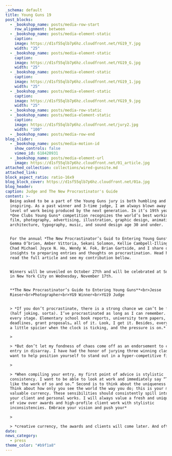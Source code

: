 ```yaml
---
_schema: default
title: Young Guns 19
post_blocks:
  - _bookshop_name: posts/media-row-start
    row_alignment: between
  - _bookshop_name: posts/media-element-static
    caption:
    image: https://d1sf55qlb7p6hz.cloudfront.net/YG19_Y.jpg
    width: "25"
  - _bookshop_name: posts/media-element-static
    caption:
    image: https://d1sf55qlb7p6hz.cloudfront.net/YG19_G.jpg
    width: "25"
  - _bookshop_name: posts/media-element-static
    caption:
    image: https://d1sf55qlb7p6hz.cloudfront.net/YG19_1.jpg
    width: "25"
  - _bookshop_name: posts/media-element-static
    caption:
    image: https://d1sf55qlb7p6hz.cloudfront.net/YG19_9.jpg
    width: "25"
  - _bookshop_name: posts/media-row-static
  - _bookshop_name: posts/media-element-static
    caption:
    image: https://d1sf55qlb7p6hz.cloudfront.net/jury2.jpg
    width: "100"
  - _bookshop_name: posts/media-row-end
blog_slider:
  - _bookshop_name: posts/media-motion-id
    show_controls: false
    vimeo_id: 618420931
  - _bookshop_name: posts/media-element-url
    image: https://d1sf55qlb7p6hz.cloudfront.net/01_article.jpg
attached_collection: collections/wired-gunsite.md
attached_link:
block_aspect_ratio: ratio-16x9
blog_block_cover: https://d1sf55qlb7p6hz.cloudfront.net/01a.jpg
blog_header:
caption: Judge and The New Procrastinator's Guide
content: >-
  Being asked to be a part of the Young Guns jury is both humbling and
  inspiring. As a past winner and 3-time judge, I am always blown away by the
  level of work being produced by the next generation. In it’s 19th year, the
  *One Clubs Young Guns* competition recognizes the world’s best working in
  film, photography, advertising, illustration, graphic design, animation,
  architecture, typography, music, and sound design age 30 and under.


  For the annual *The New Procrastinator’s Guid to Entering Young Guns* judges
  Gemma O’brien, Amber Vittoria, Sekani Solomon, Kellie Cambpell-Illingworth,
  Chad Michael Joyce N. Ho, Wendy W. Fok, Brian Gartside, and I share our
  insights to preparing entries and thoughts on procrastination. Head here to
  read the full article and see my contribution bellow.


  Winners will be unveiled on October 27th and will be celebrated at Sony Hall
  in New York City on Wednesday, November 17th.


  **The New Procrastinator’s Guide to Entering Young Guns**<br>Jesse
  Rieser<br>Photographer<br>YG9 Winner<br>YG19 Judge


  > *If you don’t procrastinate, there is a strong chance we can’t be friends
  (half joking. sorta). I’ve procrastinated as long as I can remember. And at
  every stage. Elementary school book reports, university term papers, client
  deadlines, grant proposals… all of it. Look, I get it. Besides, everything is
  a little spicier when the clock is ticking, and the pressure is on.*

  >

  > *But don’t let my fondness of chaos come off as an endorsement to craft an
  entry in disarray. I have had the honor of jurying three winning classes and I
  want to help position yourself to stand out in a hyper-competitive field.*

  >

  > *When compiling your entry, my first point of advice is stylistic
  consistency. I want to be able to look at work and immediately say “That looks
  like the work of so and so.” Second is to think about the uniqueness of you.
  Think about how only you see the world the way you do; this is your most
  valuable currency. These sensibilities should consistently spill into both
  your client and personal works. I will always value a fresh and unique point
  of view over awards and high-profile client work with stylistic
  inconsistencies. Embrace your vision and push your*

  >

  > *creative currency, the awards and clients will come later. And often.*
date:
news_category:
  - press
theme_color: "#b9f1a8"
---
```

